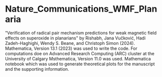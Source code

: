 # Nature_Communications_WMF_Planaria
"Verification of radical pair mechanism predictions for weak magnetic field effects on superoxide in planarians" by Rishabh, Jana Vučković, Hadi Zadeh-Haghighi, Wendy S. Beane, and Christoph Simon (2024).
Mathematica, Version 13.1 (2023) was used to write the code. For computations doe on Advanced Research Computing (ARC) cluster at the University of Calgary Msthematica, Version 11.0 was used. 
Mathematica notebook which was used to generate theoretical plots for the manuscript and the supporting information.
